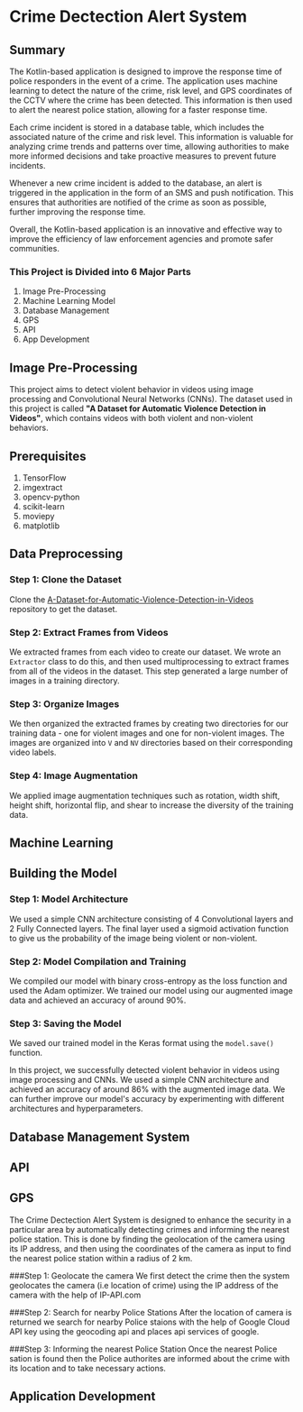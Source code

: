 
# Crime Dectection Alert System

## Summary 

The Kotlin-based application is designed to improve the response time of police responders in the event of a crime. The application uses machine learning to detect the nature of the crime, risk level, and GPS coordinates of the CCTV where the crime has been detected. This information is then used to alert the nearest police station, allowing for a faster response time.

Each crime incident is stored in a database table, which includes the associated nature of the crime and risk level. This information is valuable for analyzing crime trends and patterns over time, allowing authorities to make more informed decisions and take proactive measures to prevent future incidents.

Whenever a new crime incident is added to the database, an alert is triggered in the application in the form of an SMS and push notification. This ensures that authorities are notified of the crime as soon as possible, further improving the response time.

Overall, the Kotlin-based application is an innovative and effective way to improve the efficiency of law enforcement agencies and promote safer communities.


### This Project is Divided into 6 Major Parts
1. Image Pre-Processing
2. Machine Learning Model
3. Database Management
4. GPS
5. API
6. App Development

## Image Pre-Processing
This project aims to detect violent behavior in videos using image processing and Convolutional Neural Networks (CNNs). The dataset used in this project is called **"A Dataset for Automatic Violence Detection in Videos"**, which contains videos with both violent and non-violent behaviors.

## Prerequisites
1. TensorFlow 
2. imgextract
3. opencv-python
4. scikit-learn
5. moviepy
6. matplotlib

## Data Preprocessing

### Step 1: Clone the Dataset
Clone the [A-Dataset-for-Automatic-Violence-Detection-in-Videos](https://github.com/airtlab/A-Dataset-for-Automatic-Violence-Detection-in-Videos) repository to get the dataset.

### Step 2: Extract Frames from Videos
We extracted frames from each video to create our dataset. We wrote an `Extractor` class to do this, and then used multiprocessing to extract frames from all of the videos in the dataset. This step generated a large number of images in a training directory.

### Step 3: Organize Images
We then organized the extracted frames by creating two directories for our training data - one for violent images and one for non-violent images. 
The images are organized into `V` and `NV` directories based on their corresponding video labels.

### Step 4: Image Augmentation
We applied image augmentation techniques such as rotation, width shift, height shift, horizontal flip, and shear to increase the diversity of the training data.

## Machine Learning 
## Building the Model

### Step 1: Model Architecture
We used a simple CNN architecture consisting of 4 Convolutional layers and 2 Fully Connected layers. The final layer used a sigmoid activation function to give us the probability of the image being violent or non-violent.

### Step 2: Model Compilation and Training
We compiled our model with binary cross-entropy as the loss function and used the Adam optimizer. We trained our model using our augmented image data and achieved an accuracy of around 90%.

### Step 3: Saving the Model
We saved our trained model in the Keras format using the `model.save()` function.

In this project, we successfully detected violent behavior in videos using image processing and CNNs. We used a simple CNN architecture and achieved an accuracy of around 86% with the augmented image data. We can further improve our model's accuracy by experimenting with different architectures and hyperparameters.



## Database Management System

## API

## GPS
The Crime Dectection Alert System is designed to enhance the security in a particular area by automatically detecting crimes and informing the nearest police station. This is done by finding the geolocation of the camera using its IP address, and then using the coordinates of the camera as input to find the nearest police station within a radius of 2 km.

###Step 1: Geolocate the camera
We first detect the crime then the system geolocates the camera (i.e location of crime) using the IP address of the camera with the help of IP-API.com 

###Step 2: Search for nearby Police Stations
After the location of camera is returned we search for nearby Police staions with the help of Google Cloud API key using the geocoding api and places api services of google.

###Step 3: Informing the nearest Police Station
Once the nearest Police sation is found then the Police authorites are informed about the crime with its location and to take necessary actions.

## Application Development
